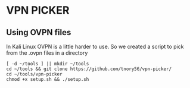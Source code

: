 # VPN PICKER

## Using OVPN files

In Kali Linux OVPN is a little harder to use. So we created a script to pick from the .ovpn files in a directory

```
[ -d ~/tools ] || mkdir ~/tools
cd ~/tools && git clone https://github.com/tnory56/vpn-picker/ 
cd ~/tools/vpn-picker
chmod +x setup.sh && ./setup.sh
```
